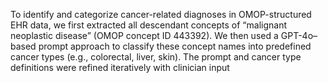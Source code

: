 To identify and categorize cancer-related diagnoses in OMOP-structured EHR data, we first extracted all descendant concepts of “malignant neoplastic disease” (OMOP concept ID 443392). We then used a GPT-4o–based prompt approach to classify these concept names into predefined cancer types (e.g., colorectal, liver, skin). The prompt and cancer type definitions were refined iteratively with clinician input
